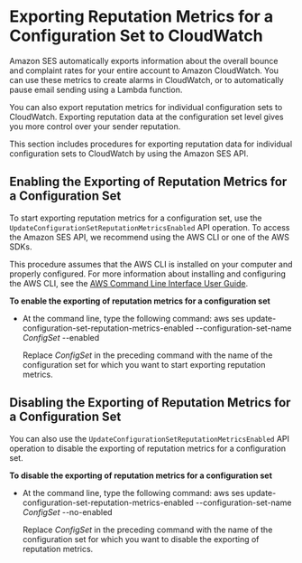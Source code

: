 # Exporting Reputation Metrics for a Configuration Set to CloudWatch<a name="configuration-sets-export-metrics"></a>

Amazon SES automatically exports information about the overall bounce and complaint rates for your entire account to Amazon CloudWatch\. You can use these metrics to create alarms in CloudWatch, or to automatically pause email sending using a Lambda function\.

You can also export reputation metrics for individual configuration sets to CloudWatch\. Exporting reputation data at the configuration set level gives you more control over your sender reputation\.

This section includes procedures for exporting reputation data for individual configuration sets to CloudWatch by using the Amazon SES API\.

## Enabling the Exporting of Reputation Metrics for a Configuration Set<a name="configuration-sets-export-metrics-enabling"></a>

To start exporting reputation metrics for a configuration set, use the `UpdateConfigurationSetReputationMetricsEnabled` API operation\. To access the Amazon SES API, we recommend using the AWS CLI or one of the AWS SDKs\.

This procedure assumes that the AWS CLI is installed on your computer and properly configured\. For more information about installing and configuring the AWS CLI, see the [AWS Command Line Interface User Guide](http://docs.aws.amazon.com/cli/latest/userguide/cli-chap-welcome.html)\.

**To enable the exporting of reputation metrics for a configuration set**

+ At the command line, type the following command: aws ses update\-configuration\-set\-reputation\-metrics\-enabled \-\-configuration\-set\-name *ConfigSet* \-\-enabled

  Replace *ConfigSet* in the preceding command with the name of the configuration set for which you want to start exporting reputation metrics\.

## Disabling the Exporting of Reputation Metrics for a Configuration Set<a name="configuration-sets-export-metrics-disabling"></a>

You can also use the `UpdateConfigurationSetReputationMetricsEnabled` API operation to disable the exporting of reputation metrics for a configuration set\.

**To disable the exporting of reputation metrics for a configuration set**

+ At the command line, type the following command: aws ses update\-configuration\-set\-reputation\-metrics\-enabled \-\-configuration\-set\-name *ConfigSet* \-\-no\-enabled

  Replace *ConfigSet* in the preceding command with the name of the configuration set for which you want to disable the exporting of reputation metrics\.